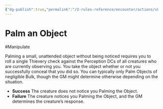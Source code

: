 ```yaml
---
{"dg-publish":true,"permalink":"/2-rules-reference/encounter/actions/skill-actions/palm-an-object/","noteIcon":""}
---
```


# Palm an Object
#Manipulate 

Palming a small, unattended object without being noticed requires you to roll a single Thievery check against the Perception DCs of all creatures who are currently observing you. You take the object whether or not you successfully conceal that you did so. You can typically only Palm Objects of negligible Bulk, though the GM might determine otherwise depending on the situation.

- **Success** The creature does not notice you Palming the Object.
- **Failure** The creature notices you Palming the Object, and the GM determines the creature’s response.